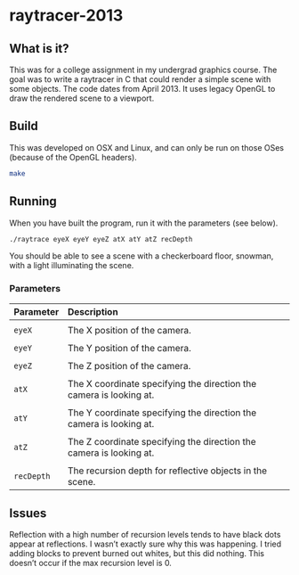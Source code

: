 # raytracer-2013 

## What is it? 
This was for a college assignment in my undergrad graphics course. The goal was to write a raytracer in C that could render a simple scene with some objects. The code dates from April 2013. It uses legacy OpenGL to draw the rendered scene to a viewport.

## Build
This was developed on OSX and Linux, and can only be run on those OSes (because of the OpenGL headers).
```bash
make
```

## Running
When you have built the program, run it with the parameters (see below).
```bash
./raytrace eyeX eyeY eyeZ atX atY atZ recDepth
```

You should be able to see a scene with a checkerboard floor, snowman, with a light illuminating the scene.

### Parameters

| Parameter  | Description |
| :--        | :--         |
|                          |
| `eyeX`     | The X position of the camera. |
|                          |
| `eyeY`     | The Y position of the camera. |
|                          |
| `eyeZ`     | The Z position of the camera. |
|                          |
| `atX`     | The X coordinate specifying the direction the camera is looking at. |
|                          |
| `atY`     | The Y coordinate specifying the direction the camera is looking at. |
|                          |
| `atZ`     | The Z coordinate specifying the direction the camera is looking at. |
|                          |
| `recDepth`     | The recursion depth for reflective objects in the scene. |

## Issues
Reflection with a high number of recursion levels tends to have black dots appear at reflections.
I wasn’t exactly sure why this was happening. I tried adding blocks to prevent burned out whites,
but this did nothing. This doesn’t occur if the max recursion level is 0.
